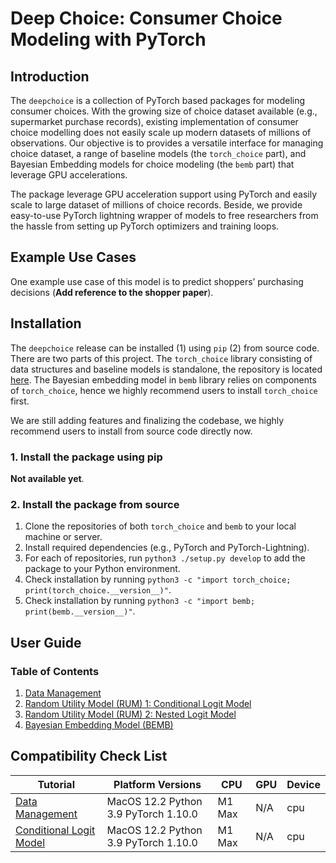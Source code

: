 # Deep Choice: Consumer Choice Modeling with PyTorch
## Introduction
The `deepchoice` is a collection of PyTorch based packages for modeling consumer choices.
With the growing size of choice dataset available (e.g., supermarket purchase records), existing implementation of consumer choice modelling does not easily scale up modern datasets of millions of observations. Our objective is to provides a versatile interface for managing choice dataset, a range of baseline models (the `torch_choice` part), and Bayesian Embedding models for choice modeling (the `bemb` part) that leverage GPU accelerations.

The package leverage GPU acceleration support using PyTorch and easily scale to large dataset of millions of choice records. Beside, we provide easy-to-use PyTorch lightning wrapper of models to free researchers from the hassle from setting up PyTorch optimizers and training loops.

## Example Use Cases
One example use case of this model is to predict shoppers’ purchasing decisions (**Add reference to the shopper paper**).

## Installation
The `deepchoice` release can be installed (1) using `pip` (2) from source code. There are two parts of this project. The `torch_choice` library consisting of data structures and baseline models is standalone, the repository is located [here](). The Bayesian embedding model in `bemb` library relies on components of `torch_choice`, hence we highly recommend users to install `torch_choice` first.

We are still adding features and finalizing the codebase, we highly recommend users to install from source code directly now.

### 1. Install the package using pip
**Not available yet**.

### 2. Install the package from source
1. Clone the repositories of both `torch_choice` and `bemb` to your local machine or server.
2. Install required dependencies (e.g., PyTorch and PyTorch-Lightning).
3. For each of repositories, run `python3 ./setup.py develop` to add the package to your Python environment.
4.  Check installation by running `python3 -c "import torch_choice; print(torch_choice.__version__)"`.
5. Check installation by running `python3 -c "import bemb; print(bemb.__version__)"`.

## User Guide
### Table of Contents
1. [Data Management](./data_management.md)
2. [Random Utility Model (RUM) 1: Conditional Logit Model](./conditional_logit_model.md)
3. [Random Utility Model (RUM) 2: Nested Logit Model](./nested_logit_model.md)
4. [Bayesian Embedding Model (BEMB)](./bemb.md)

## Compatibility Check List

| Tutorial | Platform Versions    | CPU | GPU | Device |
| ----------- | ----------- | ----------- | ----------- | ----------- |
| [Data Management](./data_management.md) | MacOS 12.2 Python 3.9 PyTorch 1.10.0 | M1 Max | N/A | cpu |
| [Conditional Logit Model](./conditional_logit_model.md) | MacOS 12.2 Python 3.9 PyTorch 1.10.0 | M1 Max | N/A | cpu |